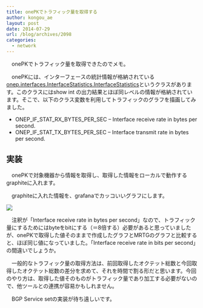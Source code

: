 ```yaml
---
title: onePKでトラフィック量を取得する
author: kongou_ae
layout: post
date: 2014-07-29
url: /blog/archives/2098
categories:
  - network
---
```

　onePKでトラフィック量を取得できたのでメモ。

　onePKには、インターフェースの統計情報が格納されている[onep.interfaces.InterfaceStatistics.InterfaceStatistics][1]というクラスがあります。このクラスにはshow int の出力結果とほぼ同レベルの情報が格納されています。そこで、以下のクラス変数を利用してトラフィックのグラフを描画してみました。

  * ONEP\_IF\_STAT\_RX\_BYTES\_PER\_SEC &#8211; Interface receive rate in bytes per second.
  * ONEP\_IF\_STAT\_TX\_BYTES\_PER\_SEC &#8211; Interface transmit rate in bytes per second.

## 実装

　onePKで対象機器から情報を取得し、取得した情報をローカルで動作するgraphiteに入れます。

<script src="https://gist.github.com/kongou-ae/4b2bbcd3709c752ef6cc.js"></script>

　graphiteに入れた情報を、grafanaでカッコいいグラフにします。

![](http://aimless.jp/blog/wp-content/uploads/2014/07/20140729_grafana_graph.png)

　注釈が「Interface receive rate in bytes per second」なので、トラフィック量にするためにはbyteをbitにする（＝8倍する）必要があると思っていましたが、onePKで取得した値そのままで作成したグラフとMRTGのグラフと比較すると、ほぼ同じ値になっていました。「Interface receive rate in bits per second」の間違いでしょうか。

　一般的なトラフィック量の取得方法は、前回取得したオクテット総数と今回取得したオクテット総数の差分を求めて、それを時間で割る形だと思います。今回のやり方は、取得した値そのものがトラフィック量であり加工する必要がないので、他ツールとの連携が容易かもしれません。

　BGP Service setの実装が待ち遠しいです。

 [1]: https://developer.cisco.com/media/onepk_python_api/onep.interfaces.InterfaceStatistics.InterfaceStatistics-class.html
 [2]: http://aimless.jp/blog/wp-content/uploads/2014/07/20140729_grafana_graph.png
